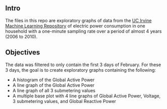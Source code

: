 ## Intro

The files in this repo are exploratory graphs of data from the <a href="http://archive.ics.uci.edu/ml/">UC Irvine Machine
Learning Repository</a> of electric power consumption in one household with a one-minute sampling rate over a period of almost 4 years (2006 to 2010).

## Objectives

The data was filtered to only contain the first 3 days of February. For these 3 days, the goal is to create exploratory graphs containing the following:
* A histogram of the Global Active Power 
* A line graph of the Global Active Power 
* A line graph of all 3 submetering values 
* A multiple base plot with 4 line graphs of Global Active Power, Voltage, 3 submetering values, and Global Reactive Power





